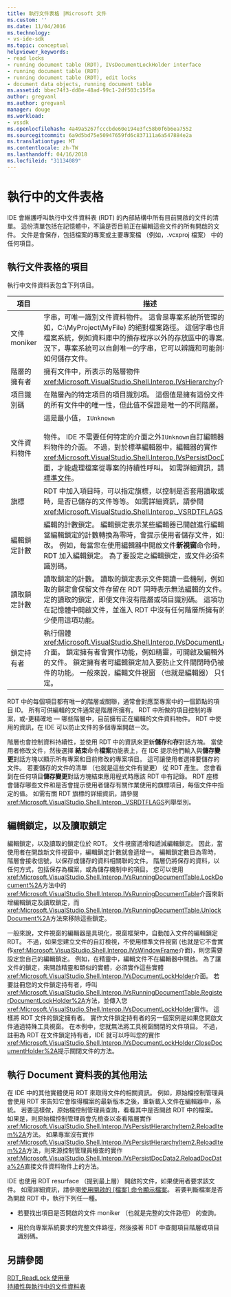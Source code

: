 ```yaml
---
title: 執行文件表格 |Microsoft 文件
ms.custom: ''
ms.date: 11/04/2016
ms.technology:
- vs-ide-sdk
ms.topic: conceptual
helpviewer_keywords:
- read locks
- running document table (RDT), IVsDocumentLockHolder interface
- running document table (RDT)
- running document table (RDT), edit locks
- document data objects, running document table
ms.assetid: bbec74f3-dd8e-48ad-99c1-2df503c15f5a
author: gregvanl
ms.author: gregvanl
manager: douge
ms.workload:
- vssdk
ms.openlocfilehash: 4a49a5267fcccbde60e194e3fc58b0f6b6ea7552
ms.sourcegitcommit: 6a9d5bd75e50947659fd6c837111a6a547884e2a
ms.translationtype: MT
ms.contentlocale: zh-TW
ms.lasthandoff: 04/16/2018
ms.locfileid: "31134089"
---
```

# <a name="running-document-table"></a>執行中的文件表格
IDE 會維護呼叫執行中文件資料表 (RDT) 的內部結構中所有目前開啟的文件的清單。 這份清單包括在記憶體中，不論是否目前正在編輯這些文件的所有開啟的文件。 文件是會保存，包括檔案的專案或主要專案檔 （例如，.vcxproj 檔案） 中的任何項目。  
  
## <a name="elements-of-the-running-document-table"></a>執行文件表格的項目  
 執行中文件資料表包含下列項目。  
  
|項目|描述|  
|-------------|-----------------|  
|文件 moniker|字串，可唯一識別文件資料物件。 這會是專案系統所管理的檔案 (例如，C:\MyProject\MyFile) 的絕對檔案路徑。 這個字串也用於儲存在檔案系統，例如資料庫中的預存程序以外的存放區中的專案。 在此情況下，專案系統可以自創唯一的字串，它可以辨識和可能剖析以判斷如何儲存文件。|  
|階層的擁有者|擁有文件中，所表示的階層物件<xref:Microsoft.VisualStudio.Shell.Interop.IVsHierarchy>介面。|  
|項目識別碼|在階層內的特定項目的項目識別項。 這個值是擁有這份文件的階層中的所有文件中的唯一性，但此值不保證是唯一的不同階層。|  
|文件資料物件|這是最小值， `IUnknown`<br /><br /> 物件。 IDE 不需要任何特定的介面之外`IUnknown`自訂編輯器的文件資料物件的介面。 不過，對於標準編輯器中，編輯器的實作<xref:Microsoft.VisualStudio.Shell.Interop.IVsPersistDocData2>介面，才能處理檔案從專案的持續性呼叫。 如需詳細資訊，請參閱[儲存標準文件](../../extensibility/internals/saving-a-standard-document.md)。|  
|旗標|RDT 中加入項目時，可以指定旗標，以控制是否套用讀取或編輯鎖定時，是否已儲存的文件等等。 如需詳細資訊，請參閱 <xref:Microsoft.VisualStudio.Shell.Interop._VSRDTFLAGS> 列舉。|  
|編輯鎖定計數|編輯的計數鎖定。 編輯鎖定表示某些編輯器已開啟進行編輯的文件。 當編輯鎖定的計數轉換為零時，會提示使用者儲存文件，如果已修改。 例如，每當您在使用編輯器中開啟文件**新視窗**命令時，該文件 RDT 加入編輯鎖定。 為了要設定之編輯鎖定，或文件必須有階層項目識別碼。|  
|讀取鎖定計數|讀取鎖定的計數。 讀取的鎖定表示文件閱讀一些機制，例如精靈。 讀取的鎖定會保留文件存留在 RDT 同時表示無法編輯的文件。 您可以設定的讀取的鎖定，即使文件沒有階層或項目識別碼。 這項功能可讓您在記憶體中開啟文件，並進入 RDT 中沒有任何階層所擁有的文件。 很少使用這項功能。|  
|鎖定持有者|執行個體<xref:Microsoft.VisualStudio.Shell.Interop.IVsDocumentLockHolder>介面。 鎖定擁有者會實作功能，例如精靈，可開啟及編輯外部編輯器的文件。 鎖定擁有者可編輯鎖定加入要防止文件關閉時仍被編輯的文件的功能。 一般來說，編輯文件視窗 （也就是編輯器） 只會新增鎖定。|  
  
 RDT 中的每個項目都有唯一的階層或關聯，通常會對應至專案中的一個節點的項目 ID。 所有可供編輯的文件通常是階層所擁有。 RDT 中所做的項目控制的專案，或-更精確地 — 哪些階層中，目前擁有正在編輯的文件資料物件。 RDT 中使用的資訊，在 IDE 可以防止文件的多個專案開啟一次。  
  
 階層也會控制資料持續性，並使用 RDT 中的資訊來更新**儲存**和**存**對話方塊。 當使用者修改文件，然後選擇 **結束**命令**檔案**功能表上，在 IDE 提示他們輸入與**儲存變更**對話方塊以顯示所有專案和目前修改的專案項目。 這可讓使用者選擇要儲存的文件。 若要儲存的文件的清單 （也就是這些文件有變更） 從 RDT 產生。 您會看到在任何項目**儲存變更**對話方塊結束應用程式時應該 RDT 中有記錄。 RDT 座標會儲存哪些文件和是否會提示使用者儲存有關作業使用的旗標項目，每個文件中指定的值。 如需有關 RDT 旗標的詳細資訊，請參閱<xref:Microsoft.VisualStudio.Shell.Interop._VSRDTFLAGS>列舉型別。  
  
## <a name="edit-locks-and-read-locks"></a>編輯鎖定，以及讀取鎖定  
 編輯鎖定，以及讀取的鎖定位於 RDT。 文件視窗遞增和遞減編輯鎖定。 因此，當使用者在開啟新文件視窗中，編輯鎖定計數就會遞增一。 編輯鎖定數目為零時，階層會接收信號，以保存或儲存的資料相關聯的文件。 階層仍將保存的資料，以任何方式，包括保存為檔案，或為儲存機制中的項目。 您可以使用<xref:Microsoft.VisualStudio.Shell.Interop.IVsRunningDocumentTable.LockDocument%2A>方法中的<xref:Microsoft.VisualStudio.Shell.Interop.IVsRunningDocumentTable>介面來新增編輯鎖定及讀取鎖定，而<xref:Microsoft.VisualStudio.Shell.Interop.IVsRunningDocumentTable.UnlockDocument%2A>方法來移除這些鎖定。  
  
 一般來說，文件視窗的編輯器是具現化，視窗框架中，自動加入文件的編輯鎖定 RDT。 不過，如果您建立文件的自訂檢視，不使用標準文件視窗 (也就是它不會實作<xref:Microsoft.VisualStudio.Shell.Interop.IVsWindowFrame>介面)，則您需要設定您自己的編輯鎖定。 例如，在精靈中，編輯文件不在編輯器中開啟。 為了讓文件的鎖定，來開啟精靈和類似的實體，必須實作這些實體<xref:Microsoft.VisualStudio.Shell.Interop.IVsDocumentLockHolder>介面。 若要註冊您的文件鎖定持有者，呼叫<xref:Microsoft.VisualStudio.Shell.Interop.IVsRunningDocumentTable.RegisterDocumentLockHolder%2A>方法，並傳入您<xref:Microsoft.VisualStudio.Shell.Interop.IVsDocumentLockHolder>實作。 這樣將 RDT 文件的鎖定擁有者。 實作文件鎖定持有者的另一個案例是如果您開啟文件通過特殊工具視窗。 在本例中，您就無法將工具視窗關閉的文件項目。 不過，註冊為 RDT 在文件鎖定持有者，IDE 就可以呼叫您的實作<xref:Microsoft.VisualStudio.Shell.Interop.IVsDocumentLockHolder.CloseDocumentHolder%2A>提示關閉文件的方法。  
  
## <a name="other-uses-of-the-running-document-table"></a>執行 Document 資料表的其他用法  
 在 IDE 中的其他實體使用 RDT 來取得文件的相關資訊。 例如，原始檔控制管理員會使用 RDT 來告知它會取得檔案的最新版本之後，重新載入文件在編輯器中，系統。 若要這樣做，原始檔控制管理員查詢，看看其中是否開啟 RDT 中的檔案。 如果是，則原始檔控制管理員會先檢查以查看階層實作<xref:Microsoft.VisualStudio.Shell.Interop.IVsPersistHierarchyItem2.ReloadItem%2A>方法。 如果專案沒有實作<xref:Microsoft.VisualStudio.Shell.Interop.IVsPersistHierarchyItem2.ReloadItem%2A>方法，則來源控制管理員檢查的實作<xref:Microsoft.VisualStudio.Shell.Interop.IVsPersistDocData2.ReloadDocData%2A>直接文件資料物件上的方法。  
  
 IDE 也使用 RDT resurface （提到最上層） 開啟的文件，如果使用者要求該文件。 如需詳細資訊，請參閱[使用開啟的 [檔案] 命令顯示檔案](../../extensibility/internals/displaying-files-by-using-the-open-file-command.md)。 若要判斷檔案是否為開啟 RDT 中，執行下列任一種。  
  
-   若要找出項目是否開啟的文件 moniker （也就是完整的文件路徑） 的查詢。  
  
-   用於向專案系統要求的完整文件路徑，然後接著 RDT 中查閱項目階層或項目識別碼。  
  
## <a name="see-also"></a>另請參閱  
 [RDT_ReadLock 使用量](../../extensibility/internals/rdt-readlock-usage.md)   
 [持續性與執行中的文件資料表](../../extensibility/internals/persistence-and-the-running-document-table.md)